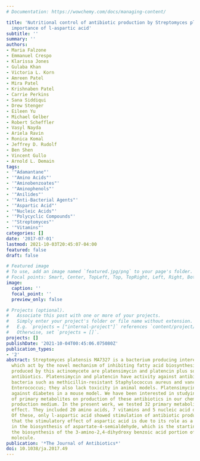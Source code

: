 ```yaml
---
# Documentation: https://wowchemy.com/docs/managing-content/

title: 'Nutritional control of antibiotic production by Streptomyces platensis MA7327:
  importance of l-aspartic acid'
subtitle: ''
summary: ''
authors:
- Maria Falzone
- Emmanuel Crespo
- Klarissa Jones
- Gulaba Khan
- Victoria L. Korn
- Amreen Patel
- Mira Patel
- Krishnaben Patel
- Carrie Perkins
- Sana Siddiqui
- Drew Stenger
- Eileen Yu
- Michael Gelber
- Robert Scheffler
- Vasyl Nayda
- Ariela Ravin
- Ronica Komal
- Jeffrey D. Rudolf
- Ben Shen
- Vincent Gullo
- Arnold L. Demain
tags:
- '"Adamantane"'
- '"Amino Acids"'
- '"Aminobenzoates"'
- '"Aminophenols"'
- '"Anilides"'
- '"Anti-Bacterial Agents"'
- '"Aspartic Acid"'
- '"Nucleic Acids"'
- '"Polycyclic Compounds"'
- '"Streptomyces"'
- '"Vitamins"'
categories: []
date: '2017-07-01'
lastmod: 2021-10-03T20:45:07-04:00
featured: false
draft: false

# Featured image
# To use, add an image named `featured.jpg/png` to your page's folder.
# Focal points: Smart, Center, TopLeft, Top, TopRight, Left, Right, BottomLeft, Bottom, BottomRight.
image:
  caption: ''
  focal_point: ''
  preview_only: false

# Projects (optional).
#   Associate this post with one or more of your projects.
#   Simply enter your project's folder or file name without extension.
#   E.g. `projects = ["internal-project"]` references `content/project/deep-learning/index.md`.
#   Otherwise, set `projects = []`.
projects: []
publishDate: '2021-10-04T00:45:06.075080Z'
publication_types:
- '2'
abstract: Streptomyces platensis MA7327 is a bacterium producing interesting antibiotics,
  which act by the novel mechanism of inhibiting fatty acid biosynthesis. The antibiotics
  produced by this actinomycete are platensimycin and platencin plus some minor related
  antibiotics. Platensimycin and platencin have activity against antibiotic-resistant
  bacteria such as methicillin-resistant Staphylococcus aureus and vancomycin-resistant
  Enterococcus; they also lack toxicity in animal models. Platensimycin also has activity
  against diabetes in a mouse model. We have been interested in studying the effects
  of primary metabolites on production of these antibiotics in our chemically defined
  production medium. In the present work, we tested 32 primary metabolites for their
  effect. They included 20 amino acids, 7 vitamins and 5 nucleic acid derivatives.
  Of these, only l-aspartic acid showed stimulation of antibiotic production. We conclude
  that the stimulatory effect of aspartic acid is due to its role as a precursor involved
  in the biosynthesis of aspartate-4-semialdehyde, which is the starting point for
  the biosynthesis of the 3-amino-2,4-dihydroxy benzoic acid portion of the platensimycin
  molecule.
publication: '*The Journal of Antibiotics*'
doi: 10.1038/ja.2017.49
---
```

